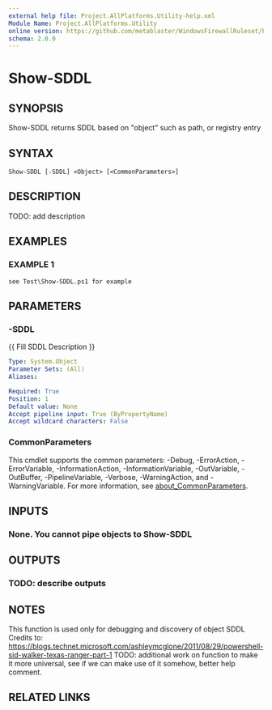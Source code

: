 ```yaml
---
external help file: Project.AllPlatforms.Utility-help.xml
Module Name: Project.AllPlatforms.Utility
online version: https://github.com/metablaster/WindowsFirewallRuleset/blob/develop/Modules/Project.AllPlatforms.Utility/Help/en-US/Show-SDDL.md
schema: 2.0.0
---
```


# Show-SDDL

## SYNOPSIS
Show-SDDL returns SDDL based on "object" such as path, or registry entry

## SYNTAX

```
Show-SDDL [-SDDL] <Object> [<CommonParameters>]
```

## DESCRIPTION
TODO: add description

## EXAMPLES

### EXAMPLE 1
```
see Test\Show-SDDL.ps1 for example
```

## PARAMETERS

### -SDDL
{{ Fill SDDL Description }}

```yaml
Type: System.Object
Parameter Sets: (All)
Aliases:

Required: True
Position: 1
Default value: None
Accept pipeline input: True (ByPropertyName)
Accept wildcard characters: False
```

### CommonParameters
This cmdlet supports the common parameters: -Debug, -ErrorAction, -ErrorVariable, -InformationAction, -InformationVariable, -OutVariable, -OutBuffer, -PipelineVariable, -Verbose, -WarningAction, and -WarningVariable. For more information, see [about_CommonParameters](http://go.microsoft.com/fwlink/?LinkID=113216).

## INPUTS

### None. You cannot pipe objects to Show-SDDL
## OUTPUTS

### TODO: describe outputs
## NOTES
This function is used only for debugging and discovery of object SDDL
Credits to: https://blogs.technet.microsoft.com/ashleymcglone/2011/08/29/powershell-sid-walker-texas-ranger-part-1
TODO: additional work on function to make it more universal, see if we can make use of it somehow, better help comment.

## RELATED LINKS
